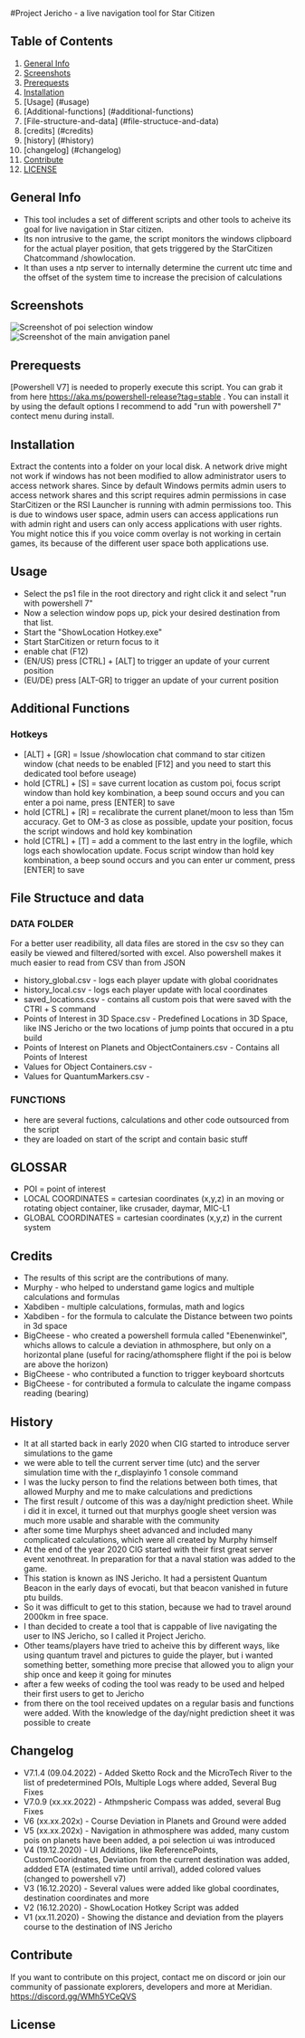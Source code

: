 #Project Jericho - a live navigation tool for Star Citizen

## Table of Contents
1. [General Info](#general-info)
2. [Screenshots](#screenshots)
3. [Prerequests](#prerequest)
4. [Installation](#installation)
5. [Usage] (#usage)
6. [Additional-functions] (#additional-functions)
7. [File-structure-and-data] (#file-structuce-and-data)
8. [credits] (#credits)
9. [history] (#history)
10. [changelog] (#changelog)
11. [Contribute](#contribute)
12. [LICENSE](#license)

## General Info
- This tool includes a set of different scripts and other tools to acheive its goal for live navigation in Star citizen. 
- Its non intrusive to the game, the script monitors the windows clipboard for the actual player position, that gets triggered by the StarCitizen Chatcommand /showlocation. 
- It than uses a ntp server to internally determine the current utc time and the offset of the system time to increase the precision of calculations


## Screenshots
![Screenshot of poi selection window](screenshots/Screenshot_Frontend_V6.1.PNG)
![Screenshot of the main anvigation panel](screenshots/Screenshot_Frontend_V6.1.PNG)

## Prerequests
[Powershell V7] is needed to properly execute this script. You can grab it from here https://aka.ms/powershell-release?tag=stable . You can install it by using the default options I recommend to add "run with powershell 7" contect menu during install.

## Installation
Extract the contents into a folder on your local disk. A network drive might not work if windows has not been modified to allow administrator users to access network shares. Since by default Windows permits admin users to access network shares and this script requires admin permissions in case StarCitizen or the RSI Launcher is running with admin permissions too. This is due to windows user space, admin users can access applications run with admin right and users can only access applications with user rights. You might notice this if you voice comm overlay is not working in certain games, its because of the different user space both applications use.

## Usage
- Select the ps1 file in the root directory and right click it and select "run with powershell 7"
- Now a selection window pops up, pick your desired destination from that list.
- Start the "ShowLocation Hotkey.exe" 
- Start StarCitizen or return focus to it
- enable chat (F12)
- (EN/US) press [CTRL] + [ALT] to trigger an update of your current position 
- (EU/DE) press [ALT-GR] to trigger an update of your current position 


## Additional Functions
### Hotkeys
- [ALT] + [GR] = Issue /showlocation chat command to star citizen window (chat needs to be enabled [F12] and you need to start this dedicated tool before useage)
- hold [CTRL] + [S] = save current location as custom poi, focus script window than hold key kombination, a beep sound occurs and you can enter a poi name, press [ENTER] to save
- hold [CTRL] + [R] = recalibrate the current planet/moon to less than 15m accuracy. Get to OM-3 as close as possible, update your position, focus the script windows and hold key kombination
- hold [CTRL] + [T] = add a comment to the last entry in the logfile, which logs each showlocation update. Focus script window than hold key kombination, a beep sound occurs and you can enter ur comment, press [ENTER] to save

## File Structuce and data
### DATA FOLDER
For a better user readibility, all data files are stored in the csv so they can easily be viewed and filtered/sorted with excel. Also powershell makes it much easier to read from CSV than from JSON
- history_global.csv  - logs each player update with global cooridnates 
- history_local.csv   - logs each player update with local  coordinates
- saved_locations.csv - contains all custom pois that were saved with the CTRl + S command
- Points of Interest in 3D Space.csv                     - Predefined Locations in 3D Space, like INS Jericho or the two locations of jump points that occured in a ptu build
- Points of Interest on Planets and ObjectContainers.csv - Contains all Points of Interest 
- Values for Object Containers.csv                       - 
- Values for QuantumMarkers.csv                          - 

### FUNCTIONS
- here are several fuctions, calculations and other code outsourced from the script
- they are loaded on start of the script and contain basic stuff

## GLOSSAR
- POI = point of interest
- LOCAL COORDINATES = cartesian coordinates (x,y,z) in an moving or rotating object container, like crusader, daymar, MIC-L1
- GLOBAL COORDINATES = cartesian coordinates (x,y,z) in the current system

## Credits
- The results of this script are the contributions of many. 
- Murphy - who helped to understand game logics and multiple calculations and formulas
- Xabdiben - multiple calculations, formulas, math and logics 
- Xabdiben - for the formula to calculate the Distance between two points in 3d space
- BigCheese - who created a powershell formula called "Ebenenwinkel", whichs allows to calcule a deviation in athmosphere, but only on a horizontal plane (useful for racing/athomsphere flight if the poi is below are above the horizon)
- BigCheese - who contributed a function to trigger keyboard shortcuts
- BigCheese - for contributed a formula to calculate the ingame compass reading (bearing)

## History
- It at all started back in early 2020 when CIG started to introduce server simulations to the game
- we were able to tell the current server time (utc) and the server simulation time with the r_displayinfo 1 console command
- I was the lucky person to find the relations between both times, that allowed Murphy and me to make calculations and predictions
- The first result / outcome of this was a day/night prediction sheet. While i did it in excel, it turned out that murphys google sheet version was much more usable and sharable with the community
- after some time Murphys sheet advanced and included many complicated calculations, which were all created by Murphy himself
- At the end of the year 2020 CIG started with their first great server event xenothreat. In preparation for that a naval station was added to the game. 
- This station is known as INS Jericho. It had a persistent Quantum Beacon in the early days of evocati, but that beacon vanished in future ptu builds.
- So it was difficult to get to this station, because we had to travel around 2000km in free space. 
- I than decided to create a tool that is cappable of live navigating the user to INS Jericho, so I called it Project Jericho.
- Other teams/players have tried to acheive this by different ways, like using quantum travel and pictures to guide the player, but i wanted something better, something more precise that allowed you to align your ship once and keep it going for minutes
- after a few weeks of coding the tool was ready to be used and helped their first users to get to Jericho
- from there on the tool received updates on a regular basis and functions were added. With the knowledge of the day/night prediction sheet it was possible to create 


## Changelog
- V7.1.4 (09.04.2022) - Added Sketto Rock and the MicroTech River to the list of predetermined POIs, Multiple Logs where added, Several Bug Fixes
- V7.0.9 (xx.xx.2022) - Athmpsheric Compass was added, several Bug Fixes
- V6 (xx.xx.202x) - Course Deviation in Planets and Ground were added
- V5 (xx.xx.202x) - Navigation in athmosphere was added, many custom pois on planets have been added, a poi selection ui was introduced
- V4 (19.12.2020) - UI Additions, like ReferencePoints, CustomCooridnates, Deviation from the current destination was added, addded ETA (estimated time until arrival), added colored values (changed to powershell v7)
- V3 (16.12.2020) - Several values were added like global coordinates, destination coordinates and more
- V2 (16.12.2020) - ShowLocation Hotkey Script was added
- V1 (xx.11.2020) - Showing the distance and deviation from the players course to the destination of INS Jericho

## Contribute
If you want to contribute on this project, contact me on discord or join our community of passionate explorers, developers and more at Meridian. https://discord.gg/WMh5YCeQVS

## License
